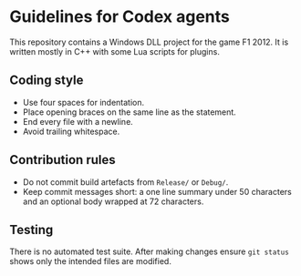 # Guidelines for Codex agents

This repository contains a Windows DLL project for the game F1 2012.
It is written mostly in C++ with some Lua scripts for plugins.

## Coding style
- Use four spaces for indentation.
- Place opening braces on the same line as the statement.
- End every file with a newline.
- Avoid trailing whitespace.

## Contribution rules
- Do not commit build artefacts from `Release/` or `Debug/`.
- Keep commit messages short: a one line summary under 50 characters
  and an optional body wrapped at 72 characters.

## Testing
There is no automated test suite. After making changes ensure `git status`
shows only the intended files are modified.
